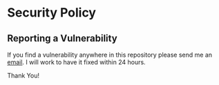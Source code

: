 # Security Policy

## Reporting a Vulnerability

If you find a vulnerability anywhere in this repository please send me an [email](mailto:spirayossi@gmail.com). I will work to have it fixed within 24 hours.

Thank You!